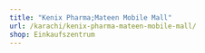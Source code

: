 ```yaml
---
title: "Kenix Pharma;Mateen Mobile Mall"
url: /karachi/kenix-pharma-mateen-mobile-mall/
shop: Einkaufszentrum
---
```

